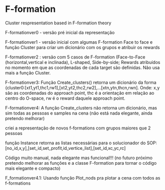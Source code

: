 # F-formation
Cluster respresentation based in F-formation theory

F-formationver0 - versão pré inicial da representação

F-formationver1 - versão inicial com algumas F-formation Face to face e função Cluster para criar um dicionário com os grupos e atribuir os rewards

F-formationver2 :
versão com 5 casos de F-formation (Face-to-Face (horizontal,vertical e inclinada), L-shaped, Side-by-side;
Rewards atribuídos no momento em que as coordenadas de cada target são definidas.
Não usa mais a função Cluster.

F-formationver3:
Função Create_clusters() retorna um dicionário da forma {cluster0:[xt1,yt1,thc1,rw1],[xt2,yt2,thc2,rw2],...[xtn,ytn,thcn,rwn].
Onde: x,y são as coordenadas do approach point, thc é a orientação em relação ao centro do O-space, rw é o reward daquele approach point.


F-formationver4: 
A função Create_clusters não retorna um dicionário, mas sim todas as pessoas e samples na cena (não está nada elegante, ainda pretendo melhorar)

criei a representação de novos f-formations com grupos maiores que 2 pessoas

função Instance retorna as listas necessárias para o solucionador do SOP: [no_id,x,y],[set_id,set_profit,id_vertice_list],[set_id,xc,yc,rc]

Código muito manual, nada elegante mas funcional!!! (no futuro próximo pretendo melhorar as funções e a classe F-formation para tornar o código mais elegante e compacto)


F_formationver4.1:
Usando função Plot_nods pra plotar a cena com todos as f-formations
